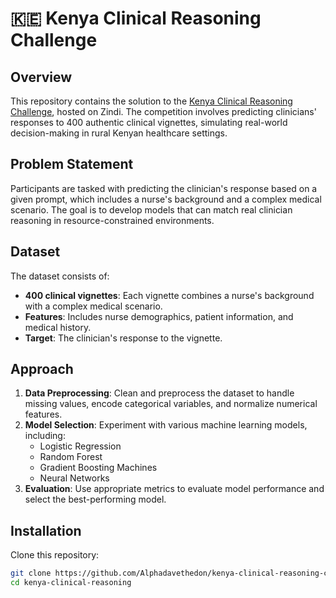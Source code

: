 # 🇰🇪 Kenya Clinical Reasoning Challenge

## Overview

This repository contains the solution to the [Kenya Clinical Reasoning Challenge](https://zindi.africa/competitions/kenya-clinical-reasoning-challenge), hosted on Zindi. The competition involves predicting clinicians' responses to 400 authentic clinical vignettes, simulating real-world decision-making in rural Kenyan healthcare settings.

## Problem Statement

Participants are tasked with predicting the clinician's response based on a given prompt, which includes a nurse's background and a complex medical scenario. The goal is to develop models that can match real clinician reasoning in resource-constrained environments.

## Dataset

The dataset consists of:

- **400 clinical vignettes**: Each vignette combines a nurse's background with a complex medical scenario.
- **Features**: Includes nurse demographics, patient information, and medical history.
- **Target**: The clinician's response to the vignette.

## Approach

1. **Data Preprocessing**: Clean and preprocess the dataset to handle missing values, encode categorical variables, and normalize numerical features.
2. **Model Selection**: Experiment with various machine learning models, including:
   - Logistic Regression
   - Random Forest
   - Gradient Boosting Machines
   - Neural Networks
3. **Evaluation**: Use appropriate metrics to evaluate model performance and select the best-performing model.

## Installation

Clone this repository:

```bash
git clone https://github.com/Alphadavethedon/kenya-clinical-reasoning-challenge.git
cd kenya-clinical-reasoning
